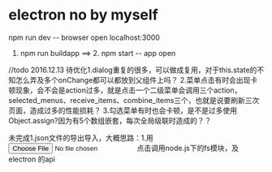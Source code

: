 # electron no by myself
npm run dev -- browser open localhost:3000
1. npm run buildapp ==> 2. npm start -- app open

//todo 2016.12.13 
待优化1.dialog重复的很多，可以做成复用，对于this.state的不知怎么弄及多个onChange都可以都放到父组件上吗？
2.菜单点击有时会出现卡顿现象，会不会是action过多，就是点击一个二级菜单会调用三个action，selected_menus、receive_items、combine_items三个，也就是说要刷新三次页面，造成过多的性能损耗？
3.勾选菜单有时也会卡顿，是不是过多使用Object.assign?因为有5个数组嵌套，每次全局级联时造成的？？

未完成1.json文件的导出导入，大概思路：1.用<input type='file'>点击调用node.js下的fs模块，及electron 的api


